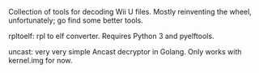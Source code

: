 Collection of tools for decoding Wii U files. Mostly reinventing the wheel, unfortunately; go find some better tools.

rpltoelf: rpl to elf converter. Requires Python 3 and pyelftools.

uncast: very very simple Ancast decryptor in Golang. Only works with kernel.img for now.